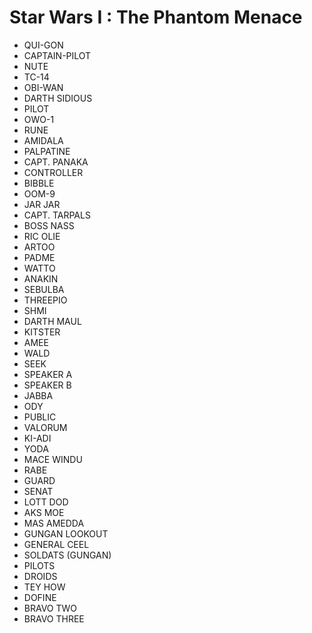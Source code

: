 # Star Wars I : The Phantom Menace

* QUI-GON
* CAPTAIN-PILOT
* NUTE
* TC-14
* OBI-WAN
* DARTH SIDIOUS
* PILOT
* OWO-1
* RUNE
* AMIDALA
* PALPATINE
* CAPT. PANAKA
* CONTROLLER
* BIBBLE
* OOM-9
* JAR JAR
* CAPT. TARPALS
* BOSS NASS
* RIC OLIE
* ARTOO
* PADME
* WATTO
* ANAKIN
* SEBULBA
* THREEPIO
* SHMI
* DARTH MAUL
* KITSTER
* AMEE
* WALD
* SEEK
* SPEAKER A
* SPEAKER B
* JABBA
* ODY
* PUBLIC
* VALORUM
* KI-ADI
* YODA
* MACE WINDU
* RABE
* GUARD
* SENAT
* LOTT DOD
* AKS MOE
* MAS AMEDDA
* GUNGAN LOOKOUT
* GENERAL CEEL
* SOLDATS (GUNGAN)
* PILOTS
* DROIDS
* TEY HOW
* DOFINE
* BRAVO TWO
* BRAVO THREE